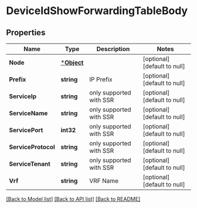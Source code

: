 # DeviceIdShowForwardingTableBody

## Properties
Name | Type | Description | Notes
------------ | ------------- | ------------- | -------------
**Node** | [***Object**](.md) |  | [optional] [default to null]
**Prefix** | **string** | IP Prefix | [optional] [default to null]
**ServiceIp** | **string** | only supported with SSR | [optional] [default to null]
**ServiceName** | **string** | only supported with SSR | [optional] [default to null]
**ServicePort** | **int32** | only supported with SSR | [optional] [default to null]
**ServiceProtocol** | **string** | only supported with SSR | [optional] [default to null]
**ServiceTenant** | **string** | only supported with SSR | [optional] [default to null]
**Vrf** | **string** | VRF Name | [optional] [default to null]

[[Back to Model list]](../README.md#documentation-for-models) [[Back to API list]](../README.md#documentation-for-api-endpoints) [[Back to README]](../README.md)

